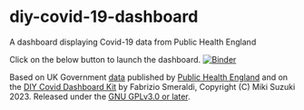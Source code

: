 # diy-covid-19-dashboard
A dashboard displaying Covid-19 data from Public Health England

Click on the below button to launch the dashboard.
[![Binder](https://mybinder.org/badge_logo.svg)](https://mybinder.org/v2/gh/3miki/diy-covid-19-dashboard/HEAD?labpath=voila%2Frender%2FDashboard-2023-12-12.ipynb)

Based on UK Government [data](https://coronavirus.data.gov.uk/) published by [Public Health England](https://www.gov.uk/government/organisations/public-health-england) and on the [DIY Covid Dashboard Kit](https://github.com/fsmeraldi/diy-covid19dash) by Fabrizio Smeraldi, Copyright (C) Miki Suzuki 2023. Released under the [GNU GPLv3.0 or later](https://www.gnu.org/licenses/).
